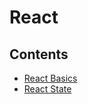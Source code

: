 # React

## Contents

- [React Basics](https://github.com/solarsdev/TIL/blob/master/React/react_basics.md)
- [React State](https://github.com/solarsdev/TIL/blob/master/React/react_state.md)
